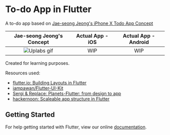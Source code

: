 # To-do App in Flutter

A to-do app based on [Jae-seong Jeong's iPhone X Todo App Concept](https://www.uplabs.com/posts/iphone-x-todo-concept)

Jae-seong Jeong's Concept| Actual App - iOS | Actual App - Android
:---: | :---: | :---:
![Uplabs gif](https://assets.materialup.com/uploads/da09280d-54f6-48dd-ab80-b63d0c00e1d9/preview.gif)| WIP | WIP

Created for learning purposes.

Resources used:
* [flutter.io: Building Layouts in Flutter](https://flutter.io/tutorials/layout/)
* [iampawan/Flutter-UI-Kit](https://github.com/iampawan/Flutter-UI-Kit)
* [Sergi & Replace: Planets-Flutter: from design to app](https://sergiandreplace.com/planets-flutter-from-design-to-app/)
* [hackernoon: Scaleable app structure in Flutter](https://hackernoon.com/scalable-app-structure-in-flutter-dad61a4bc389)

## Getting Started

For help getting started with Flutter, view our online
[documentation](https://flutter.io/).
